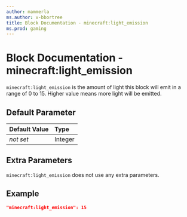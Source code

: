 ```yaml
---
author: mammerla
ms.author: v-bbortree
title: Block Documentation - minecraft:light_emission
ms.prod: gaming
---
```


# Block Documentation - minecraft:light_emission

`minecraft:light_emission` is the amount of light this block will emit in a range of 0 to 15. Higher value means more light will be emitted.


## Default Parameter

|Default Value|Type |
|:----|:----|
|*not set*| Integer|

## Extra Parameters

`minecraft:light_emission` does not use any extra parameters.

## Example

```json
"minecraft:light_emission": 15
```
